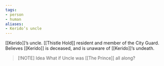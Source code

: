 ```yaml
---
tags:
- person
- human
aliases: 
- Kerido’s uncle
---
```


[[Kerido]]’s uncle. [[Thistle Hold]] resident and member of the City Guard.
Believes [[Kerido]] is deceased, and is unaware of [[Kerido]]’s undeath.


> [!NOTE] Idea
> What if Uncle was [[The Prince]] all along?



